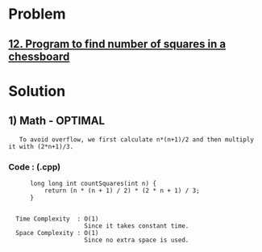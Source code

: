 # Problem

## [12. Program to find number of squares in a chessboard](https://www.geeksforgeeks.org/program-to-find-number-of-squares-on-a-chessboard/)


# Solution 

## 1) Math - OPTIMAL

       To avoid overflow, we first calculate n*(n+1)/2 and then multiply it with (2*n+1)/3.
      
      
   ### Code : (.cpp)
    
          long long int countSquares(int n) {
              return (n * (n + 1) / 2) * (2 * n + 1) / 3;
          }

 
      Time Complexity  : O(1) 
                         Since it takes constant time.
      Space Complexity : O(1)
                         Since no extra space is used.
